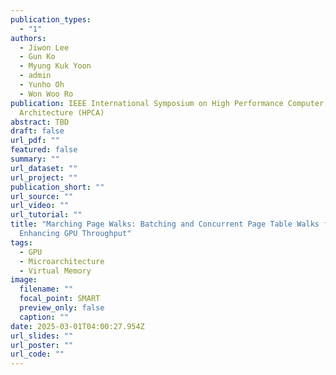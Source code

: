```yaml
---
publication_types:
  - "1"
authors:
  - Jiwon Lee
  - Gun Ko
  - Myung Kuk Yoon
  - admin
  - Yunho Oh
  - Won Woo Ro
publication: IEEE International Symposium on High Performance Computer
  Architecture (HPCA)
abstract: TBD
draft: false
url_pdf: ""
featured: false
summary: ""
url_dataset: ""
url_project: ""
publication_short: ""
url_source: ""
url_video: ""
url_tutorial: ""
title: "Marching Page Walks: Batching and Concurrent Page Table Walks for
  Enhancing GPU Throughput"
tags:
  - GPU
  - Microarchitecture
  - Virtual Memory
image:
  filename: ""
  focal_point: SMART
  preview_only: false
  caption: ""
date: 2025-03-01T04:00:27.954Z
url_slides: ""
url_poster: ""
url_code: ""
---
```

